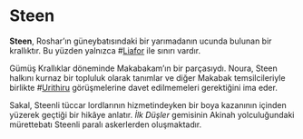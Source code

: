 # Steen

**Steen**, Roshar’ın güneybatısındaki bir yarımadanın ucunda bulunan bir krallıktır. Bu yüzden yalnızca #[Liafor](locations/liafor) ile sınırı vardır.  

Gümüş Krallıklar döneminde Makabakam’ın bir parçasıydı. Noura, Steen halkını kurnaz bir topluluk olarak tanımlar ve diğer Makabak temsilcileriyle birlikte #[Urithiru](locations/urithiru) görüşmelerine davet edilmemeleri gerektiğini ima eder.  

Sakal, Steenli tüccar lordlarının hizmetindeyken bir boya kazanının içinden yüzerek geçtiği bir hikâye anlatır. _İlk Düşler_ gemisinin Akinah yolculuğundaki mürettebatı Steenli paralı askerlerden oluşmaktadır.
